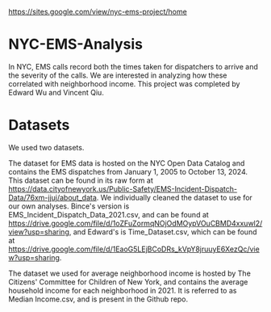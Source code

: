 https://sites.google.com/view/nyc-ems-project/home

# NYC-EMS-Analysis
In NYC, EMS calls record both the times taken for dispatchers to arrive and the severity of the calls. We are interested in analyzing how these correlated with neighborhood income. This project was completed by Edward Wu and Vincent Qiu.

# Datasets
We used two datasets.

The dataset for EMS data is hosted on the NYC Open Data Catalog and contains the EMS dispatches from January 1, 2005 to October 13, 2024. This dataset can be found in its raw form at https://data.cityofnewyork.us/Public-Safety/EMS-Incident-Dispatch-Data/76xm-jjuj/about_data. We individually cleaned the dataset to use for our own analyses. Bince's version is EMS_Incident_Dispatch_Data_2021.csv, and can be found at https://drive.google.com/file/d/1oZFuZormqNOjOdMOypVOuCBMD4xxuwl2/view?usp=sharing, and Edward's is Time_Dataset.csv, which can be found at https://drive.google.com/file/d/1EaoG5LEjBCoDRs_kVpY8jruuyE6XezQc/view?usp=sharing.

The dataset we used for average neighborhood income is hosted by The Citizens' Committee for Children of New York, and contains the average household income for each neighborhood in 2021. It is referred to as Median Income.csv, and is present in the Github repo.
